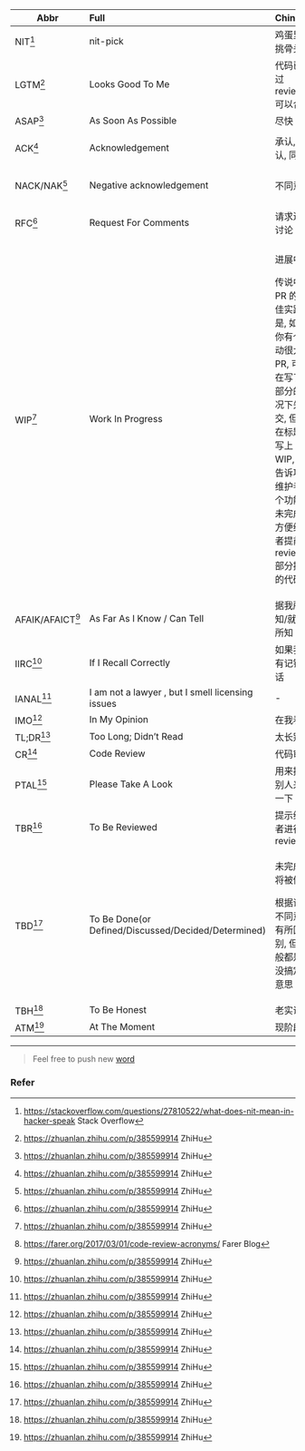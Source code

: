 | Abbr             | Full                                                | Chinese                     | Note                                                         |
| ---------------- | :-------------------------------------------------- | --------------------------- | ------------------------------------------------------------ |
| NIT[^1]          | nit-pick                                            | 鸡蛋里面挑骨头              |                                                              |
| LGTM[^2]         | Looks Good To Me                                    | 代码已经过 review, 可以合并 |                                                              |
| ASAP[^2]         | As Soon As Possible                                 | 尽快                        |                                                              |
| ACK[^2]          | Acknowledgement                                     | 承认, 确认, 同意            | i.e. agreed/accepted change                                  |
| NACK/NAK[^2]     | Negative acknowledgement                            | 不同意                      | i.e. disagree with change and/or concept                     |
| RFC[^2]          | Request For Comments                                | 请求进行讨论                | i.e. I think this is a good idea, lets discuss               |
| WIP[^2]          | Work In Progress                                    | <p>进展中</p><p>传说中提 PR 的最佳实践是, 如果你有个改动很大的 PR, 可以在写了一部分的情况下先提交, 但是在标题里写上 WIP, 以告诉项目维护者这个功能还未完成, 方便维护者提前 review 部分提交的代码[^3]</p>                  |  |
| AFAIK/AFAICT[^2] | As Far As I Know / Can Tell                         | 据我所知/就我所知           |                                                              |
| IIRC[^2]         | If I Recall Correctly                               | 如果我没有记错的话          |                                                              |
| IANAL[^2]        | I am not a lawyer , but I smell licensing issues    | -                           |                                                              |
| IMO[^2]          | In My Opinion                                       | 在我看来                    |                                                              |
| TL;DR[^2]        | Too Long; Didn’t Read                               | 太长别看                    |                                                              |
| CR[^2]           | Code Review                                         | 代码审查                    |                                                              |
| PTAL[^2]         | Please Take A Look                                  | 用来提示别人来看一下                            |                                         |
| TBR[^2]          | To Be Reviewed                                      |提示维护者进行 review                           |                                         |
| TBD[^2]          | To Be Done(or Defined/Discussed/Decided/Determined) | <p>未完成, 将被做</p><p>根据语境不同意义有所区别, 但一般都是还没搞定的意思</p>           |            |
| TBH[^2]          | To Be Honest                                        | 老实说                      |                                                              |
| ATM[^2]          | At The Moment                                       | 现阶段                      |                                                              |


----

> Feel free to push new [word](https://github.com/bxb100/hacker-speak-abbreviations/issues/new?labels=word)


### Refer

[^1]: https://stackoverflow.com/questions/27810522/what-does-nit-mean-in-hacker-speak Stack Overflow
[^2]: https://zhuanlan.zhihu.com/p/385599914 ZhiHu
[^3]: https://farer.org/2017/03/01/code-review-acronyms/ Farer Blog


